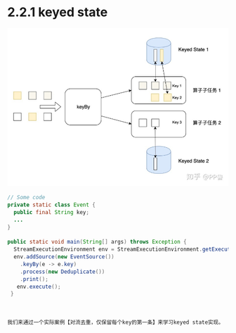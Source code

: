 # 2.2.1 keyed state

![](<../../../.gitbook/assets/image (12).png>)

```java
// Some code
private static class Event { 
  public final String key; 
  ... 
} 

public static void main(String[] args) throws Exception { 
  StreamExecutionEnvironment env = StreamExecutionEnvironment.getExecutionEnvironment();
  env.addSource(new EventSource())
    .keyBy(e -> e.key)
    .process(new Deduplicate())
    .print();
   env.execute(); 
 }
 
 
```

```javascript
我们来通过一个实际案例【对流去重，仅保留每个key的第一条】来学习keyed state实现。​
```


